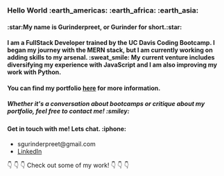 <h3>Hello World :earth_americas: :earth_africa: :earth_asia:</h3>
<h4>:star:My name is Gurinderpreet, or Gurinder for short.:star:</h4>
<h4>I am a FullStack Developer trained by the UC Davis Coding Bootcamp. I began my journey with the MERN stack, but I am currently working on adding skills to my arsenal. :sweat_smile: My current venture includes diversifying my experience with JavaScript and I am also improving my work with Python.</h4> 

<h4>You can find my portfolio <a href="https://gurinder-portfolio.herokuapp.com/">here</a> for more information.</h4>

<h5>Whether it's a conversation about bootcamps or critique about my portfolio, feel free to contact me! :smiley:</h5>
<h4>Get in touch with me! Lets chat. :iphone:</h4>
<ul>
  <li>sgurinderpreet@gmail.com</li>
  <li><a href="https://www.linkedin.com/in/gurinderpreet-singh/">LinkedIn</a></li>
</ul>

:point_down: :point_down: :point_down: Check out some of my work! :point_down: :point_down: :point_down:
<!--
**Gurinderp/Gurinderp** is a ✨ _special_ ✨ repository because its `README.md` (this file) appears on your GitHub profile.

Here are some ideas to get you started:

- 🔭 I’m currently working on ...
- 🌱 I’m currently learning ...
- 👯 I’m looking to collaborate on ...
- 🤔 I’m looking for help with ...
- 💬 Ask me about ...
- 📫 How to reach me: ...
- 😄 Pronouns: ...
- ⚡ Fun fact: ...
-->
